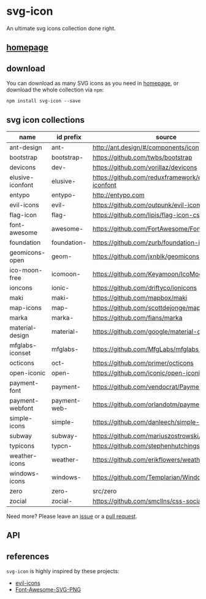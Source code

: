 svg-icon
========

An ultimate svg icons collection done right.

## [homepage][homepage]

## download

You can download as many SVG icons as you need in [homepage][homepage], or download the whole collection via `npm`:

```shell
npm install svg-icon --save
```

## svg icon collections

name | id prefix | source | supported
----|----|----|----
ant-design       | ant-         | http://ant.design/#/components/icon                | yes
bootstrap        | bootstrap-   | https://github.com/twbs/bootstrap                  | yes
devicons         | dev-         | https://github.com/vorillaz/devicons               | yes
elusive-iconfont | elusive-     | https://github.com/reduxframework/elusive-iconfont | yes
entypo           | entypo-      | http://entypo.com                                  | yes
evil-icons       | evil-        | https://github.com/outpunk/evil-icons              | yes
flag-icon        | flag-        | https://github.com/lipis/flag-icon-css             | yes
font-awesome     | awesome-     | https://github.com/FortAwesome/Font-Awesome        | yes
foundation       | foundation-  | https://github.com/zurb/foundation-icon-fonts      | yes
geomicons-open   | geom-        | https://github.com/jxnblk/geomicons-open           | no
ico-moon-free    | icomoon-     | https://github.com/Keyamoon/IcoMoon-Free           | no
ioncons          | ionic-       | https://github.com/driftyco/ionicons               | yes
maki             | maki-        | https://github.com/mapbox/maki                     | no
map-icons        | map-         | https://github.com/scottdejonge/map-icons          | no
marka            | marka-       | https://github.com/fians/marka                     | no
material-design  | material-    | https://github.com/google/material-design-icons    | yes
mfglabs-iconset  | mfglabs-     | https://github.com/MfgLabs/mfglabs-iconset         | no
octicons         | oct-         | https://github.com/primer/octicons                 | yes
open-iconic      | open-        | https://github.com/iconic/open-iconic              | no
payment-font     | payment-     | https://github.com/vendocrat/PaymentFont           | no
payment-webfont  | payment-web- | https://github.com/orlandotm/payment-webfont       | no
simple-icons     | simple-      | https://github.com/danleech/simple-icons           | no
subway           | subway-      | https://github.com/mariuszostrowski/subway         | no
typicons         | typcn-       | https://github.com/stephenhutchings/typicons.font  | no
weather-icons    | weather-     | https://github.com/erikflowers/weather-icons       | no
windows-icons    | windows-     | https://github.com/Templarian/WindowsIcons         | no
zero             | zero-        | src/zero                                           | yes
zocial           | zocial-      | https://github.com/smcllns/css-social-buttons      | no

Need more? Please leave an [issue][issues] or a [pull request][pull-requests].

## API

## references

`svg-icon` is highly inspired by these projects:
 
* [evil-icons](https://github.com/outpunk/evil-icons)
* [Font-Awesome-SVG-PNG](https://github.com/encharm/Font-Awesome-SVG-PNG)

[homepage]: http://leungwensen.github.io/svg-icon/ "homepage"
[issues]: https://github.com/leungwensen/svg-icon/issues "issues"
[pull-requests]: https://github.com/leungwensen/svg-icon/pulls "pull requests"
